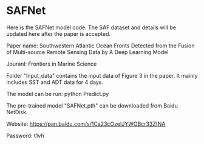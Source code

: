 # SAFNet
Here is the SAFNet model code. The SAF dataset and details will be updated here after the paper is accepted.

Paper name: Southwestern Atlantic Ocean Fronts Detected from the Fusion of Multi-source Remote Sensing Data by A Deep Learning Model

Jouranl: Frontiers in Marine Science

Folder "Input_data" contains the input data of Figure 3 in the paper. It mainly includes SST and ADT data for 4 days.

The model can be run: python Predict.py

The pre-trained model "SAFNet.pth" can be downloaded from Baidu NetDisk.

Website: https://pan.baidu.com/s/1Ca23cOzeIJYWOBcr33ZtNA

Password: t1vh
